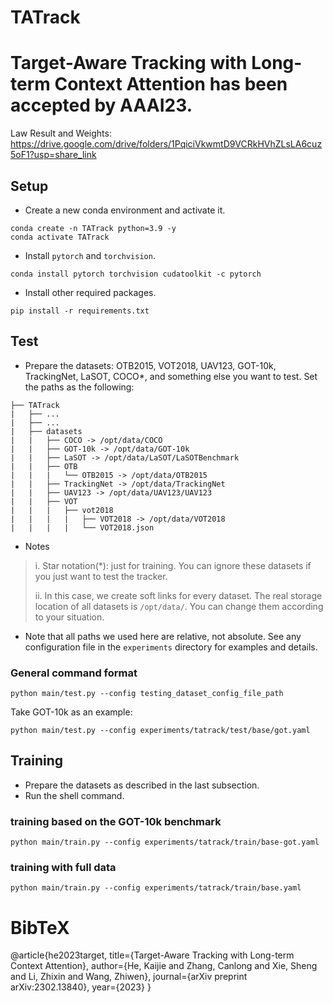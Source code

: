 # TATrack

# Target-Aware Tracking with Long-term Context Attention has been accepted by AAAI23.

Law Result and Weights: https://drive.google.com/drive/folders/1PqiciVkwmtD9VCRkHVhZLsLA6cuz5oF1?usp=share_link

## Setup

* Create a new conda environment and activate it.
```Shell
conda create -n TATrack python=3.9 -y
conda activate TATrack
```

* Install `pytorch` and `torchvision`.
```Shell
conda install pytorch torchvision cudatoolkit -c pytorch

```

* Install other required packages.
```Shell
pip install -r requirements.txt
```

## Test
* Prepare the datasets: OTB2015, VOT2018, UAV123, GOT-10k, TrackingNet, LaSOT, COCO*, and something else you want to test. Set the paths as the following: 
```Shell
├── TATrack
|   ├── ...
|   ├── ...
|   ├── datasets
|   |   ├── COCO -> /opt/data/COCO
|   |   ├── GOT-10k -> /opt/data/GOT-10k
|   |   ├── LaSOT -> /opt/data/LaSOT/LaSOTBenchmark
|   |   ├── OTB
|   |   |   └── OTB2015 -> /opt/data/OTB2015
|   |   ├── TrackingNet -> /opt/data/TrackingNet
|   |   ├── UAV123 -> /opt/data/UAV123/UAV123
|   |   ├── VOT
|   |   |   ├── vot2018
|   |   |   |   ├── VOT2018 -> /opt/data/VOT2018
|   |   |   |   └── VOT2018.json
```
* Notes

> i. Star notation(*): just for training. You can ignore these datasets if you just want to test the tracker.
> 
> ii. In this case, we create soft links for every dataset. The real storage location of all datasets is `/opt/data/`. You can change them according to your situation.
> 


<!-- * Download the models we trained. -->
    

<!-- 
* Use the path of the trained model to set the `pretrain_model_path` item in the configuration file correctly, then run the shell command.
 -->

* Note that all paths we used here are relative, not absolute. See any configuration file in the `experiments` directory for examples and details.

### General command format
```Shell
python main/test.py --config testing_dataset_config_file_path
```

Take GOT-10k as an example:
```Shell
python main/test.py --config experiments/tatrack/test/base/got.yaml
```

## Training
* Prepare the datasets as described in the last subsection.
* Run the shell command.

### training based on the GOT-10k benchmark
```Shell
python main/train.py --config experiments/tatrack/train/base-got.yaml
```

### training with full data
```Shell
python main/train.py --config experiments/tatrack/train/base.yaml
```


# BibTeX
@article{he2023target,
  title={Target-Aware Tracking with Long-term Context Attention},
  author={He, Kaijie and Zhang, Canlong and Xie, Sheng and Li, Zhixin and Wang, Zhiwen},
  journal={arXiv preprint arXiv:2302.13840},
  year={2023}
}